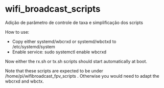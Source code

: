 # wifi_broadcast_scripts
Adição de parâmetro de controle de taxa e simplificação dos scripts

How to use:

* Copy either systemd/wbcrxd or systemd/wbctxd to /etc/systemd/system
* Enable service: sudo systemctl enable wbcrxd

Now either the rx.sh or tx.sh scripts should start automatically at boot.

Note that these scripts are expected to be under /home/pi/wifibroadcast_fpv_scripts . Otherwise you would need to adapt the wbcrxd and wbctx.
